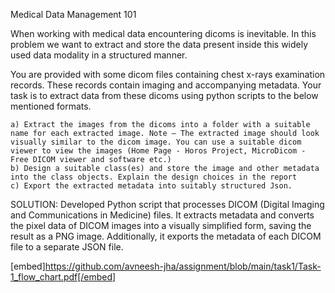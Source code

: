Medical Data Management 101

When working with medical data encountering dicoms is inevitable. In this problem we want to extract and store the data present inside this widely used data modality in a structured manner.

You are provided with some dicom files containing chest x-rays examination records. These records contain imaging and accompanying metadata.
Your task is to extract data from these dicoms using python scripts to the below mentioned formats.

    a) Extract the images from the dicoms into a folder with a suitable name for each extracted image. Note – The extracted image should look visually similar to the dicom image. You can use a suitable dicom viewer to view the images (Home Page - Horos Project, MicroDicom - Free DICOM viewer and software etc.)
    b) Design a suitable class(es) and store the image and other metadata into the class objects. Explain the design choices in the report
    c) Export the extracted metadata into suitably structured Json.

SOLUTION:
Developed Python script that processes DICOM (Digital Imaging and Communications in
Medicine) files. It extracts metadata and converts the pixel data of DICOM images into a visually
simplified form, saving the result as a PNG image. Additionally, it exports the metadata of each
DICOM file to a separate JSON file.


[embed]https://github.com/avneesh-jha/assignment/blob/main/task1/Task-1_flow_chart.pdf[/embed]
